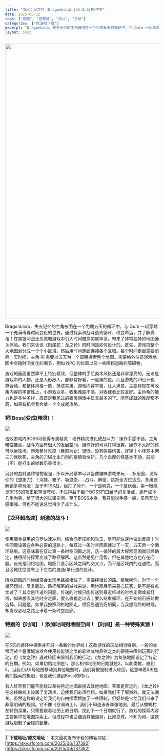 ```yaml
---
title: "衔尾：龙之铃（DragonLoop）|v1.0.6|PC中文"
date: 2025-06-22
tags: ["恶魔", "恶魔城", "战斗", "手绘"]
categories: ["PC游戏下载"]
excerpt: "DragonLoop，失去记忆的主角被困在一个为期五天的循环中。与 Ouro 一起穿越一个充满奇异时间变化的世界，通过探索和战斗逃离循环，改变命运，并了解真相！在类银河战士恶魔城游戏中引入时间概念实属罕见，带来了非常独特的地图通关体验。我们来谈谈《衔尾蛇：龙之铃》的时间是如何设计的。首先，游戏将整个&hellip;"
layout: post
---
```


<img class="aligncenter size-full wp-image-137393" src="https://sky.sfcrom.com/wp-content/uploads/2025/06/2025062208472686.webp" alt="" width="600" height="900" />

<span>DragonLoop，失去记忆的主角被困在一个为期五天的循环中。与 Ouro 一起穿越一个充满奇异时间变化的世界，通过探索和战斗逃离循环，改变命运，并了解真相！在类银河战士恶魔城游戏中引入时间概念实属罕见，带来了非常独特的地图通关体验。我们来谈谈《衔尾蛇：龙之铃》的时间是如何设计的。首先，游戏将整个大地图划分成一个个小区域，然后用时间走廊连接各个区域。每个时间走廊需要消耗一天时间，主角 Xi 需要以五天为一个周期探索整个地图。需要格外注意游戏地图中会随时间变化的细节，例如 NPC 的位置以及一些阻挡道路的障碍物。</span>

<span>游戏的画面虽然算不上特别精致，但整体的手绘美术风格还是非常漂亮的，无论是游戏中的人物，还是人形敌人，都非常好看，一脸狗的说。而且游戏的UI设计也算合格，和整体风格一致，简洁实用。游戏内容丰富，让人满意，主要体现在可收集内容的丰富性上，小游戏众多，收集难度不高，对收藏者比较友好。主角希的能力也是多种多样，应该是我见过的银类游戏中玩具最多的了。所有成就的难度都不高，如果有机会我会做一个全成就攻略。</span>
<h3><span>将[Boss]变成[精灵]！</span></h3>
<img src="https://shared.akamai.steamstatic.com/store_item_assets/steam/apps/2059210/e8ebf0e060c81a651508aba43024c3c5175df6cb/ss_e8ebf0e060c81a651508aba43024c3c5175df6cb.1920x1080.jpg?t=1750328899" />

<span>击败游戏内BOSS可获得专属精灵！培养精灵进化成战斗力！操作手感不错，主角曦性能高，战斗方面有很大的发展空间，操作好的可以打得很爽，操作不太好的还可以坐轮椅。游戏整体难度（目前为止）很低，没有碰撞伤害，好评！小怪基本两三刀就砍死，主角的刀堪比出门时的豪情和快斩。几个血厚的怪基本不动，前期（不）能打出的帧数伤害很少。</span>

<span>河豚的血对这种怪物很强，所以开局基本可以当成趣味游戏来玩……多用途，发挥你的【想象力】！河豚、箱子、吸盘壶……战斗、解密、跳跃全方位适应，多用途解锁多种玩法！至于BOSS战，我打了两个，一个是明克，一个是伏羲。第一眼感觉BOSS的攻击欲望很夸张，不过得益于每个BOSS门口给予的复活点，跑尸成本几乎为零，给了很大的试错空间。至于BOSS本身，我只能说手感一般，虽然互动感很强，但也不能说总觉得少了点什么。</span>
<h3><span>【龙环超高速】刺激的战斗！</span></h3>
<img src="https://shared.akamai.steamstatic.com/store_item_assets/steam/apps/2059210/ab650caccd675ec185ebc739a20648de5b3588f0/ss_ab650caccd675ec185ebc739a20648de5b3588f0.1920x1080.jpg?t=1750328899" />

<span>使用简单易用的乌罗快速冲刺，结合乌罗技能和攻击，尽可能快速地做出反应！时空回廊设置在各种必要的道路上，每穿过一条时空回廊就过了一天，五天后一个循环结束。这意味着在穿过第一条时空回廊之后，这一循环的最大探索范围就已经确定，使得部分探索变成了路径解密。这虽然是见仁见智，但在其他地方也存在问题。首先是网格地图。地图只显示区域之间的交叉点，而不是区域内的连通性。而且区域往往没有上下左右的连通/单行道的设计。</span>

<span>所以跑图的时候经常会发现半路被堵住了，需要绕很长的路。那我问你，对于一个循环题材、反复跑动、路径解密的游戏来说，用地图展示来恶心玩家，是不是有点太过了？其次是传送的问题。传送的时候只能传送到最近经过的时空走廊或者灯塔，如果想去其他时空走廊，要么直接走过去；要么结束循环，在开始的石板处做选择。问题是，如果我按照网格地图走，很容易遇到死胡同，当我想绕路的时候，却发现必经之路上卡着一条时空走廊。</span>
<h3><span>特别的【时间】！添加时间到地图空间！【时间】是一种特殊资源！</span></h3>
<img src="https://shared.akamai.steamstatic.com/store_item_assets/steam/apps/2059210/12fd91cffd18994aae9370f3d46a5351dff6392c/ss_12fd91cffd18994aae9370f3d46a5351dff6392c.1920x1080.jpg?t=1750328899" />

<span>在5天的循环中探索并开辟一条新的世界线！这款游戏的玩法相当特别。一般的类银河战士恶魔城游戏会使用技能锁之类的软锁或物品锁之类的硬锁来限制玩家的行动，但《龙之钟》通过轮回来限制我们的行动。《龙之钟》为每张地图设定了特定的日期。例如，如果初始地图是1，那么相邻地图的日期就是2，以此类推，直到5。当我们从5号地图移动到其他地图时，我们将被强制进入轮回，这意味着5天是我们探索的极限，也是我们遇到Boss的时间。</span>

<span>有人好奇我们能不能绕过某些特定地图直接去其他地图。答案是否定的。《龙之铃》在必经路线上设置了复活点，迫使我们必须存档。如果我们不了解游戏，就无法通关。虽然这样的设定给我们的自由探索增加了一些限制，但好处是它给我们带来了非常明确的规则。它不像《空洞骑士》，我们不知道该去哪张地图，最后从螳螂村左转到深巢，只需要跟着地图上的日期，找到下一个日期就行了。游戏的探索内容主要集中在地图探索上，但过程中也会遇到其他道具，比如念珠，不知为何，这款游戏限制了金钱的数量。</span>

---
📖 **下载地址/原文地址：** 本文最初发布于我的博客网站：[https://sky.sfcrom.com/2025/06/137392](https://sky.sfcrom.com/2025/06/137392)
